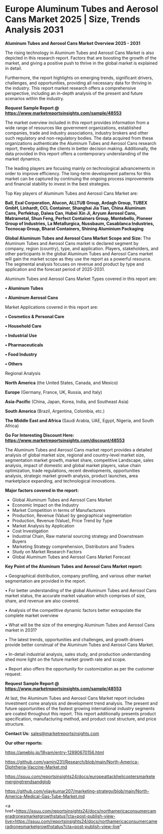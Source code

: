 # Europe Aluminum Tubes and Aerosol Cans Market 2025 | Size, Trends Analysis 2031

<Strong> Aluminum Tubes and Aerosol Cans Market Overview 2025 - 2031</strong>

The rising technology in Aluminum Tubes and Aerosol Cans Market is also depicted in this research report. Factors that are boosting the growth of the market, and giving a positive push to thrive in the global market is explained in detail.

Furthermore, the report highlights on emerging trends, significant drivers, challenges, and opportunities, providing all necessary data for thriving in the industry. This report market research offers a comprehensive perspective, including an in-depth analysis of the present and future scenarios within the industry.

<strong>Request Sample Report @ <a href=https://www.marketreportsinsights.com/sample/48553>https://www.marketreportsinsights.com/sample/48553</a></strong>

The market overview included in this report provides information from a wide range of resources like government organizations, established companies, trade and industry associations, industry brokers and other such regulatory and non-regulatory bodies. The data acquired from these organizations authenticate the Aluminum Tubes and Aerosol Cans research report, thereby aiding the clients in better decision making. Additionally, the data provided in this report offers a contemporary understanding of the market dynamics.

The leading players are focusing mainly on technological advancements in order to improve efficiency. The long-term development patterns for this market can be captured by continuing the ongoing process improvements and financial stability to invest in the best strategies.

Top Key players of Aluminum Tubes and Aerosol Cans Market are:

<strong>Ball, Exal Corporation, Alucon, ALLTUB Group, Ardagh Group, TUBEX GmbH, Linhardt, CCL Container, Shanghai Jia Tian, China Aluminum Cans, Perfektup, Daiwa Can, Hubei Xin Ji, Aryum Aerosol Cans, Matrametal, Shun Feng, Perfect Containers Group, Montebello, Pioneer Group of Industries, La Metallurgica, Nussbaum, Casablanca Industries, Tecnocap Group, Bharat Containers, Shining Aluminium Packaging</strong>

<strong><b>Global Aluminum Tubes and Aerosol Cans Market Scope and Size:</b></strong>
The Aluminum Tubes and Aerosol Cans market is declared segment by company, region (country), type, and application. Players, stakeholders, and other participants in the global Aluminum Tubes and Aerosol Cans market will gain the market scope as they use the report as a powerful resource. The segmental analysis focuses on revenue and product by type and application and the forecast period of 2025-2031.

Aluminum Tubes and Aerosol Cans Market Types covered in this report are:

<strong>•  Aluminum Tubes

•  Aluminum Aerosol Cans</strong>

Market Applications covered in this report are:

<strong>•  Cosmetics & Personal Care

•  Household Care

•  Industrial Use

•  Pharmaceuticals

•  Food Industry

•  Others</strong> 

Regional Analysis

<strong>North America</strong> (the United States, Canada, and Mexico)

<strong>Europe</strong> (Germany, France, UK, Russia, and Italy)

<strong>Asia-Pacific</strong> (China, Japan, Korea, India, and Southeast Asia)

<strong>South America</strong> (Brazil, Argentina, Colombia, etc.)

<strong>The Middle East and Africa</strong> (Saudi Arabia, UAE, Egypt, Nigeria, and South Africa)

<strong>Go For Interesting Discount Here: <a href=https://www.marketreportsinsights.com/discount/48553>https://www.marketreportsinsights.com/discount/48553</a></strong>

The Aluminum Tubes and Aerosol Cans market report provides a detailed analysis of global market size, regional and country-level market size, segmentation market growth, market share, competitive Landscape, sales analysis, impact of domestic and global market players, value chain optimization, trade regulations, recent developments, opportunities analysis, strategic market growth analysis, product launches, area marketplace expanding, and technological innovations.

<strong><b>Major factors covered in the report:</b></strong>
<ul>
  <li>Global Aluminum Tubes and Aerosol Cans Market </li>
  <li>Economic Impact on the Industry</li>
  <li>Market Competition in terms of Manufacturers</li>
  <li>Production, Revenue (Value) by geographical segmentation</li>
  <li>Production, Revenue (Value), Price Trend by Type</li>
  <li>Market Analysis by Application</li>
  <li>Cost Investigation</li>
  <li>Industrial Chain, Raw material sourcing strategy and Downstream Buyers</li>
  <li>Marketing Strategy comprehension, Distributors and Traders</li>
  <li>Study on Market Research Factors</li>
  <li>Global Aluminum Tubes and Aerosol Cans Market Forecast</li>
</ul>

<strong><b>Key Point of the Aluminum Tubes and Aerosol Cans Market report:</b></strong>

• Geographical distribution, company profiling, and various other market segmentation are provided in the report.

• For better understanding of the global Aluminum Tubes and Aerosol Cans market status, the accurate market valuation which comprises of size, share, and revenue are also covered.

• Analysis of the competitive dynamic factors better extrapolate the complete market overview

• What will be the size of the emerging Aluminum Tubes and Aerosol Cans market in 2031?

• The latest trends, opportunities and challenges, and growth drivers provide better construal of the Aluminum Tubes and Aerosol Cans Market.

• In-detail industrial analysis, sales study, and production understanding shed more light on the future market growth rate and scope.

• Report also offers the opportunity for customization as per the customer request.

<strong>Request Sample Report @ <a href=https://www.marketreportsinsights.com/sample/48553>https://www.marketreportsinsights.com/sample/48553</a></strong>

At last, the Aluminum Tubes and Aerosol Cans Market report includes investment come analysis and development trend analysis. The present and future opportunities of the fastest growing international industry segments are coated throughout this report. This report additionally presents product specification, manufacturing method, and product cost structure, and price structure.

<strong>Contact Us:</strong>
sales@marketreportsinsights.com

<strong>Our other reports:</strong>

<a href=https://ameblo.jp/18yam/entry-12890670156.html>https://ameblo.jp/18yam/entry-12890670156.html</a>

<a href=https://github.com/yamini231/Research/blob/main/North-America-Diphtheria-Vaccine-Market.md>https://github.com/yamini231/Research/blob/main/North-America-Diphtheria-Vaccine-Market.md</a>

<a href=https://issuu.com/reportsinsights24/docs/europeattackhelicoptersmarketemergingtrendsandglob>https://issuu.com/reportsinsights24/docs/europeattackhelicoptersmarketemergingtrendsandglob</a>

<a href=https://github.com/vijaykumar207/marketing-strategy/blob/main/North-America-Medical-Gas-Tube-Market.md>https://github.com/vijaykumar207/marketing-strategy/blob/main/North-America-Medical-Gas-Tube-Market.md</a>

<a href=https://issuu.com/reportsinsights24/docs/northamericaconsumercameradronesmarketgrowthstatus?cta=post-publish-view-live>https://issuu.com/reportsinsights24/docs/northamericaconsumercameradronesmarketgrowthstatus?cta=post-publish-view-live</a>"
